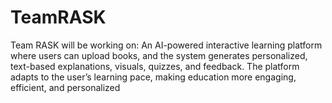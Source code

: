 # TeamRASK
Team RASK will be working on:  An AI-powered interactive learning platform where users can upload books, and the system generates personalized, text-based explanations, visuals, quizzes, and feedback. The platform adapts to the user’s learning pace, making education more engaging, efficient, and personalized
